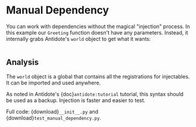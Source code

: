 # Manual Dependency

You can work with dependencies without the magical "injection" process.
In this example our `Greeting` function doesn't have any parameters.
Instead, it internally grabs Antidote's `world` object to get what it wants:

```{literalinclude} __init__.py
```

## Analysis

The `world` object is a global that contains all the registrations for injectables.
It can be imported and used anywhere.

As noted in Antidote's {doc}`antidote:tutorial` tutorial, this syntax should be used as a backup.
Injection is faster and easier to test.


Full code: {download}`__init__.py` and {download}`test_manual_dependency.py`.